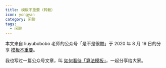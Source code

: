 ```yaml
---
title: 模板不重要（转载）
icon: yongyan
category: 闲聊
tags:
  - 闲聊
---
```



本文来自 liuyubobobo 老师的公众号「是不是很酷」于 2020 年 8 月 19 日的分享 [模板不重要](https://mp.weixin.qq.com/s/d5Af7YwwrtdV_OqYzcWGSw)。

我也写过一篇公众号文章，叫 [如何看待「算法模板」](https://mp.weixin.qq.com/s/f6uA29nhg5DvtOxr41E4sA)，一起分享给大家。
